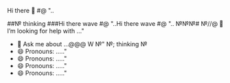 Hi there 👋
#@
"..
<!--
**war4iiior/war4iiior** is a ✨ _special_ ✨ repository because its `README.md` (this file) appears on your GitHub profile.

Here are some ideas to get you started:@
##№
- 🔭 I’m currently working on ...@
- 🌱 I’m currently learning ...
- 👯 I’m looking to collaborate on ...2
- 🤔 I’m looking for help with ...
- 💬 Ask me about ...+
- 📫 How to reach me: ..."@
- 😄 Pronouns: ....."
- ⚡ Fun fact: ...№"
-->
##№
 thinking
###Hi there wave #@ "..Hi there wave #@ "..
№№№#
№//@
 🤔 I’m looking for help with ..."
- 💬 Ask me about ...@@@
W
№"
№; thinking
№
- 😄 Pronouns: ....."
- 😄 Pronouns: ....."
- 😄 Pronouns: ....."
- 😄 Pronouns: ....."
